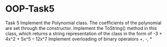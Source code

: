 # OOP-Task5

Task 5
Implement the Polynomial class.
The coefficients of the polynomial are set through the constructor.
Implement the ToString() method in this class, which returns a string representation of the class in the form of
 -3 + 4x^2 + 5x^5 – 12x^7
Implement overloading of binary operators +, -, *
